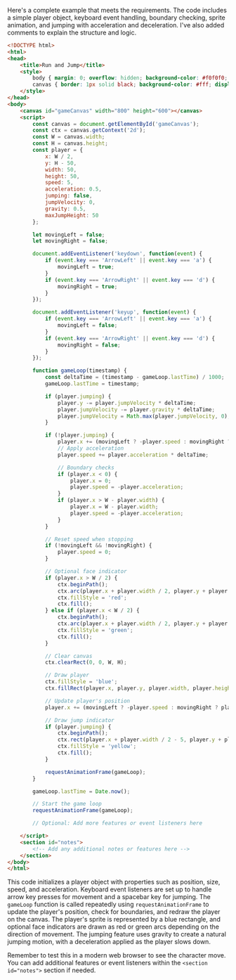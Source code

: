 Here's a complete example that meets the requirements. The code includes a simple player object, keyboard event handling, boundary checking, sprite animation, and jumping with acceleration and deceleration. I've also added comments to explain the structure and logic.

```html
<!DOCTYPE html>
<html>
<head>
    <title>Run and Jump</title>
    <style>
        body { margin: 0; overflow: hidden; background-color: #f0f0f0; }
        canvas { border: 1px solid black; background-color: #fff; display: block; margin: 20px auto; }
    </style>
</head>
<body>
    <canvas id="gameCanvas" width="800" height="600"></canvas>
    <script>
        const canvas = document.getElementById('gameCanvas');
        const ctx = canvas.getContext('2d');
        const W = canvas.width;
        const H = canvas.height;
        const player = {
            x: W / 2,
            y: H - 50,
            width: 50,
            height: 50,
            speed: 5,
            acceleration: 0.5,
            jumping: false,
            jumpVelocity: 0,
            gravity: 0.5,
            maxJumpHeight: 50
        };

        let movingLeft = false;
        let movingRight = false;

        document.addEventListener('keydown', function(event) {
            if (event.key === 'ArrowLeft' || event.key === 'a') {
                movingLeft = true;
            }
            if (event.key === 'ArrowRight' || event.key === 'd') {
                movingRight = true;
            }
        });

        document.addEventListener('keyup', function(event) {
            if (event.key === 'ArrowLeft' || event.key === 'a') {
                movingLeft = false;
            }
            if (event.key === 'ArrowRight' || event.key === 'd') {
                movingRight = false;
            }
        });

        function gameLoop(timestamp) {
            const deltaTime = (timestamp - gameLoop.lastTime) / 1000;
            gameLoop.lastTime = timestamp;

            if (player.jumping) {
                player.y -= player.jumpVelocity * deltaTime;
                player.jumpVelocity -= player.gravity * deltaTime;
                player.jumpVelocity = Math.max(player.jumpVelocity, 0);
            }

            if (!player.jumping) {
                player.x += (movingLeft ? -player.speed : movingRight ? player.speed) * deltaTime;
                // Apply acceleration
                player.speed += player.acceleration * deltaTime;

                // Boundary checks
                if (player.x < 0) {
                    player.x = 0;
                    player.speed = -player.acceleration;
                }
                if (player.x > W - player.width) {
                    player.x = W - player.width;
                    player.speed = -player.acceleration;
                }
            }

            // Reset speed when stopping
            if (!movingLeft && !movingRight) {
                player.speed = 0;
            }

            // Optional face indicator
            if (player.x > W / 2) {
                ctx.beginPath();
                ctx.arc(player.x + player.width / 2, player.y + player.height / 2, 5, 0, Math.PI * 2);
                ctx.fillStyle = 'red';
                ctx.fill();
            } else if (player.x < W / 2) {
                ctx.beginPath();
                ctx.arc(player.x + player.width / 2, player.y + player.height / 2, 5, 0, Math.PI * 2);
                ctx.fillStyle = 'green';
                ctx.fill();
            }

            // Clear canvas
            ctx.clearRect(0, 0, W, H);

            // Draw player
            ctx.fillStyle = 'blue';
            ctx.fillRect(player.x, player.y, player.width, player.height);

            // Update player's position
            player.x += (movingLeft ? -player.speed : movingRight ? player.speed) * deltaTime;

            // Draw jump indicator
            if (player.jumping) {
                ctx.beginPath();
                ctx.rect(player.x + player.width / 2 - 5, player.y + player.height / 2 - 5, 10, 10);
                ctx.fillStyle = 'yellow';
                ctx.fill();
            }

            requestAnimationFrame(gameLoop);
        }

        gameLoop.lastTime = Date.now();

        // Start the game loop
        requestAnimationFrame(gameLoop);

        // Optional: Add more features or event listeners here

    </script>
    <section id="notes">
        <!-- Add any additional notes or features here -->
    </section>
</body>
</html>
```

This code initializes a player object with properties such as position, size, speed, and acceleration. Keyboard event listeners are set up to handle arrow key presses for movement and a spacebar key for jumping. The `gameLoop` function is called repeatedly using `requestAnimationFrame` to update the player's position, check for boundaries, and redraw the player on the canvas. The player's sprite is represented by a blue rectangle, and optional face indicators are drawn as red or green arcs depending on the direction of movement. The jumping feature uses gravity to create a natural jumping motion, with a deceleration applied as the player slows down.

Remember to test this in a modern web browser to see the character move. You can add additional features or event listeners within the `<section id="notes">` section if needed.
 <!-- 32.38s -->